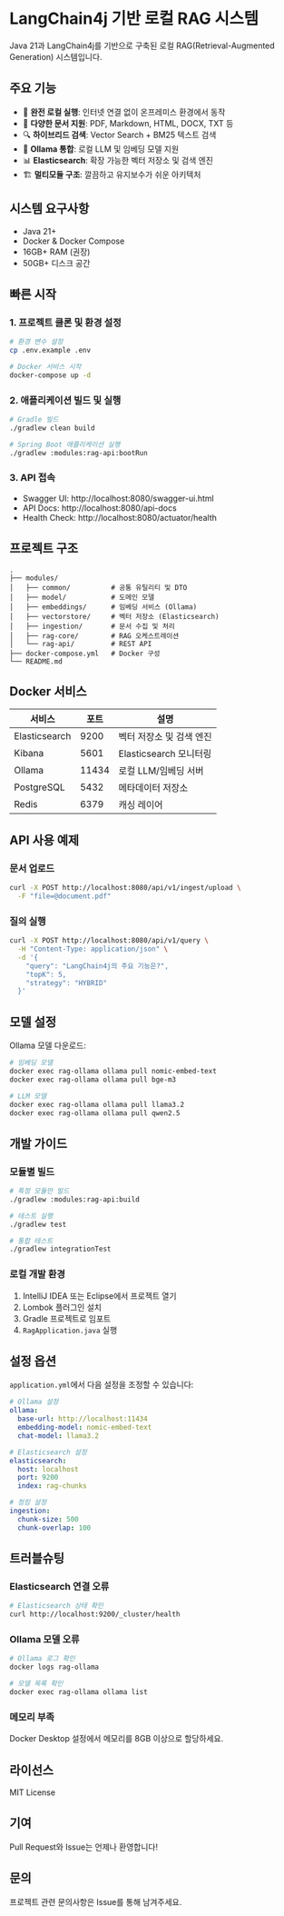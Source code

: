 # LangChain4j 기반 로컬 RAG 시스템

Java 21과 LangChain4j를 기반으로 구축된 로컬 RAG(Retrieval-Augmented Generation) 시스템입니다.

## 주요 기능

- 🚀 **완전 로컬 실행**: 인터넷 연결 없이 온프레미스 환경에서 동작
- 📄 **다양한 문서 지원**: PDF, Markdown, HTML, DOCX, TXT 등
- 🔍 **하이브리드 검색**: Vector Search + BM25 텍스트 검색
- 🤖 **Ollama 통합**: 로컬 LLM 및 임베딩 모델 지원
- 📊 **Elasticsearch**: 확장 가능한 벡터 저장소 및 검색 엔진
- 🏗️ **멀티모듈 구조**: 깔끔하고 유지보수가 쉬운 아키텍처

## 시스템 요구사항

- Java 21+
- Docker & Docker Compose
- 16GB+ RAM (권장)
- 50GB+ 디스크 공간

## 빠른 시작

### 1. 프로젝트 클론 및 환경 설정

```bash
# 환경 변수 설정
cp .env.example .env

# Docker 서비스 시작
docker-compose up -d
```

### 2. 애플리케이션 빌드 및 실행

```bash
# Gradle 빌드
./gradlew clean build

# Spring Boot 애플리케이션 실행
./gradlew :modules:rag-api:bootRun
```

### 3. API 접속

- Swagger UI: http://localhost:8080/swagger-ui.html
- API Docs: http://localhost:8080/api-docs
- Health Check: http://localhost:8080/actuator/health

## 프로젝트 구조

```
.
├── modules/
│   ├── common/          # 공통 유틸리티 및 DTO
│   ├── model/           # 도메인 모델
│   ├── embeddings/      # 임베딩 서비스 (Ollama)
│   ├── vectorstore/     # 벡터 저장소 (Elasticsearch)
│   ├── ingestion/       # 문서 수집 및 처리
│   ├── rag-core/        # RAG 오케스트레이션
│   └── rag-api/         # REST API
├── docker-compose.yml   # Docker 구성
└── README.md

```

## Docker 서비스

| 서비스 | 포트 | 설명 |
|--------|------|------|
| Elasticsearch | 9200 | 벡터 저장소 및 검색 엔진 |
| Kibana | 5601 | Elasticsearch 모니터링 |
| Ollama | 11434 | 로컬 LLM/임베딩 서버 |
| PostgreSQL | 5432 | 메타데이터 저장소 |
| Redis | 6379 | 캐싱 레이어 |

## API 사용 예제

### 문서 업로드

```bash
curl -X POST http://localhost:8080/api/v1/ingest/upload \
  -F "file=@document.pdf"
```

### 질의 실행

```bash
curl -X POST http://localhost:8080/api/v1/query \
  -H "Content-Type: application/json" \
  -d '{
    "query": "LangChain4j의 주요 기능은?",
    "topK": 5,
    "strategy": "HYBRID"
  }'
```

## 모델 설정

Ollama 모델 다운로드:

```bash
# 임베딩 모델
docker exec rag-ollama ollama pull nomic-embed-text
docker exec rag-ollama ollama pull bge-m3

# LLM 모델
docker exec rag-ollama ollama pull llama3.2
docker exec rag-ollama ollama pull qwen2.5
```

## 개발 가이드

### 모듈별 빌드

```bash
# 특정 모듈만 빌드
./gradlew :modules:rag-api:build

# 테스트 실행
./gradlew test

# 통합 테스트
./gradlew integrationTest
```

### 로컬 개발 환경

1. IntelliJ IDEA 또는 Eclipse에서 프로젝트 열기
2. Lombok 플러그인 설치
3. Gradle 프로젝트로 임포트
4. `RagApplication.java` 실행

## 설정 옵션

`application.yml`에서 다음 설정을 조정할 수 있습니다:

```yaml
# Ollama 설정
ollama:
  base-url: http://localhost:11434
  embedding-model: nomic-embed-text
  chat-model: llama3.2

# Elasticsearch 설정
elasticsearch:
  host: localhost
  port: 9200
  index: rag-chunks

# 청킹 설정
ingestion:
  chunk-size: 500
  chunk-overlap: 100
```

## 트러블슈팅

### Elasticsearch 연결 오류
```bash
# Elasticsearch 상태 확인
curl http://localhost:9200/_cluster/health
```

### Ollama 모델 오류
```bash
# Ollama 로그 확인
docker logs rag-ollama

# 모델 목록 확인
docker exec rag-ollama ollama list
```

### 메모리 부족
Docker Desktop 설정에서 메모리를 8GB 이상으로 할당하세요.

## 라이선스

MIT License

## 기여

Pull Request와 Issue는 언제나 환영합니다!

## 문의

프로젝트 관련 문의사항은 Issue를 통해 남겨주세요.